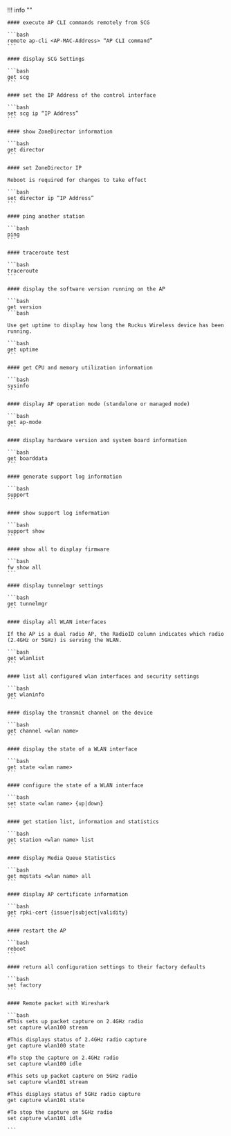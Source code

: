 !!! info ""

    #### execute AP CLI commands remotely from SCG

    ```bash
    remote ap-cli <AP-MAC-Address> “AP CLI command”
    ```

    #### display SCG Settings

    ```bash
    get scg
    ```

    #### set the IP Address of the control interface

    ```bash
    set scg ip “IP Address”
    ```

    #### show ZoneDirector information

    ```bash
    get director
    ```

    #### set ZoneDirector IP

    Reboot is required for changes to take effect

    ```bash
    set director ip “IP Address”
    ```

    #### ping another station

    ```bash
    ping
    ```

    #### traceroute test

    ```bash
    traceroute
    ```

    #### display the software version running on the AP

    ```bash
    get version
    ```bash

    Use get uptime to display how long the Ruckus Wireless device has been running.

    ```bash
    get uptime
    ```

    #### get CPU and memory utilization information

    ```bash
    sysinfo
    ```

    #### display AP operation mode (standalone or managed mode)

    ```bash
    get ap-mode
    ```

    #### display hardware version and system board information

    ```bash
    get boarddata
    ```

    #### generate support log information

    ```bash
    support
    ```

    #### show support log information

    ```bash
    support show
    ```

    #### show all to display firmware

    ```bash
    fw show all
    ```

    #### display tunnelmgr settings

    ```bash
    get tunnelmgr
    ```

    #### display all WLAN interfaces

    If the AP is a dual radio AP, the RadioID column indicates which radio (2.4GHz or 5GHz) is serving the WLAN.

    ```bash
    get wlanlist
    ```

    #### list all configured wlan interfaces and security settings

    ```bash
    get wlaninfo
    ```

    #### display the transmit channel on the device

    ```bash
    get channel <wlan name>
    ```

    #### display the state of a WLAN interface

    ```bash
    get state <wlan name>
    ```

    #### configure the state of a WLAN interface

    ```bash
    set state <wlan name> {up|down}
    ```

    #### get station list, information and statistics

    ```bash
    get station <wlan name> list
    ```

    #### display Media Queue Statistics

    ```bash
    get mqstats <wlan name> all
    ```

    #### display AP certificate information

    ```bash
    get rpki-cert {issuer|subject|validity}
    ```

    #### restart the AP

    ```bash
    reboot
    ```

    #### return all configuration settings to their factory defaults

    ```bash
    set factory
    ```

    #### Remote packet with Wireshark

    ```bash
    #This sets up packet capture on 2.4GHz radio
    set capture wlan100 stream
    
    #This displays status of 2.4GHz radio capture
    get capture wlan100 state
    
    #To stop the capture on 2.4GHz radio
    set capture wlan100 idle
    
    #This sets up packet capture on 5GHz radio
    set capture wlan101 stream
    
    #This displays status of 5GHz radio capture
    get capture wlan101 state
    
    #To stop the capture on 5GHz radio
    set capture wlan101 idle
    
    ```

